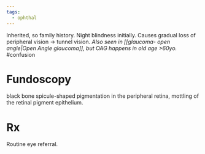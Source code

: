 ```yaml
---
tags:
  - ophthal
---
```

Inherited, so family history.
Night blindness initially.
Causes gradual loss of peripheral vision -> tunnel vision.
	*Also seen in [[glaucoma- open angle|Open Angle glaucoma]], but OAG happens in old age >60yo.* #confusion 

# Fundoscopy
black bone spicule-shaped pigmentation in the peripheral retina, mottling of the retinal pigment epithelium.  
  
# Rx
Routine eye referral.